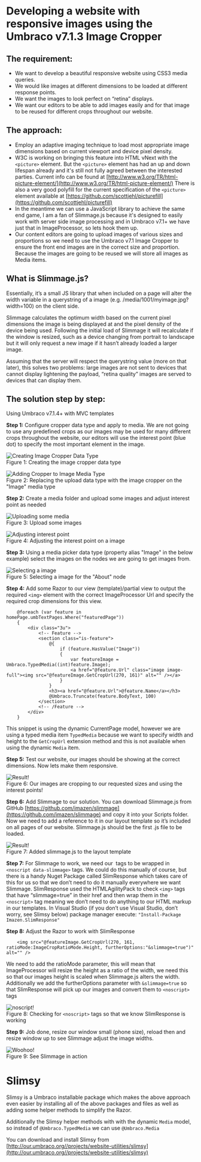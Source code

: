 # Developing a website with responsive images using the Umbraco v7.1.3 Image Cropper #

## The requirement: ##

- We want to develop a beautiful responsive website using CSS3 media queries. 
- We would like images at different dimensions to be loaded at different response points. 
- We want the images to look perfect on “retina” displays.
- We want our editors to be able to add images easily and for that image to be reused for different crops throughout our website.

## The approach: ##

- Employ an adaptive imaging technique to load most appropriate image dimensions based on current viewport and device pixel density.
- W3C is working on bringing this feature into HTML vNext with the `<picture>` element. But the `<picture>` element has had an up and down lifespan already and it's still not fully agreed between the interested parties. Current info can be found at [http://www.w3.org/TR/html-picture-element/](http://www.w3.org/TR/html-picture-element/) There is also a very good polyfill for the current specification of the `<picture>` element available at [https://github.com/scottjehl/picturefill](https://github.com/scottjehl/picturefill)
- In the meantime we can use a JavaScript library to achieve the same end game, I am a fan of Slimmage.js because it's designed to easily work with server side image processing and in Umbraco v7.1+ we have just that in ImageProcessor, so lets hook them up.
- Our content editors are going to upload images of various sizes and proportions so we need to use the Umbraco v7.1 Image Cropper to ensure the front end images are in the correct size and proportion. Because the images are going to be reused we will store all images as Media items.


## What is Slimmage.js?  ##

Essentially, it’s a small JS library that when included on a page will alter the width variable in a querystring of a image (e.g. /media/1001/myimage.jpg?width=100) on the client side. 

Slimmage calculates the optimum width based on the current pixel dimensions the image is being displayed at and the pixel density of the device being used. Following the initial load of Slimmage it will recalculate if the window is resized, such as a device changing from portrait to landscape but it will only request a new image if it hasn’t already loaded a larger image. 

Assuming that the server will respect the querystring value (more on that later), this solves two problems: large images are not sent to devices that cannot display lightening the payload, “retina quality” images are served to devices that can display them.

## The solution step by step: ##

Using Umbraco v7.1.4+ with MVC templates

**Step 1:** Configure cropper data type and apply to media. We are not going to use any predefined crops as our images may be used for many different crops throughout the website, our editors will use the interest point (blue dot) to specify the most important element in the image.

![Creating Image Cropper Data Type](Figure1.png)<br/>
Figure 1: Creating the image cropper data type

![Adding Cropper to Image Media Type](Figure2.png)<br/>
Figure 2: Replacing the upload data type with the image cropper on the "Image" media type

**Step 2:** Create a media folder and upload some images and adjust interest point as needed

![Uploading some media](Figure3.png)<br/>
Figure 3: Upload some images

![Adjusting interest point](Figure4.png)<br/>
Figure 4: Adjusting the interest point on a image

**Step 3:** Using a media picker data type (property alias "Image" in the below example) select the images on the nodes we are going to get images from.

![Selecting a image](Figure5.png)<br/>
Figure 5: Selecting a image for the "About" node

**Step 4:** Add some Razor to our view (template)/partial view to output the required `<img>` element with the correct ImageProcessor Url and specify the required crop dimensions for this view.

		@foreach (var feature in homePage.umbTextPages.Where("featuredPage"))
		{
		    <div class="3u">
		        <!-- Feature -->
		        <section class="is-feature">
		            @{
		                if (feature.HasValue("Image"))
		                {
		                    var featureImage = Umbraco.TypedMedia((int)feature.Image);
		                    <a href="@feature.Url" class="image image-full"><img src="@featureImage.GetCropUrl(270, 161)" alt="" /></a>
		                }
		            }                                                
		            <h3><a href="@feature.Url">@feature.Name</a></h3>
		            @Umbraco.Truncate(feature.BodyText, 100)
		        </section>
		        <!-- /Feature -->
		    </div>
		}
This snippet is using the dynamic CurrentPage model, however we are using a typed media item `TypedMedia` because we want to specify width and height to the `GetCropUrl` extension method and this is not available when using the dynamic `Media` item.

**Step 5:** Test our website, our images should be showing at the correct dimensions. Now lets make them responsive.

![Result!](Figure6.png)<br/>
Figure 6: Our images are cropping to our requested sizes and using the interest points!

**Step 6:** Add Slimmage to our solution. You can download Slimmage.js from GitHub [https://github.com/imazen/slimmage](https://github.com/imazen/slimmage) and copy it into your Scripts folder.  Now we need to add a reference to it in our layout template so it’s included on all pages of our website. Slimmage.js should be the first .js file to be loaded.

![Result!](Figure7.png)<br/>
Figure 7: Added slimmage.js to the layout template

**Step 7:** For Slimmage to work, we need our <img> tags to be wrapped in `<noscript data-slimmage>` tags. We could do this manually of course, but there is a handy Nuget Package called SlimResponse which takes care of this for us so that we don’t need to do it manually everywhere we want Slimmage. SlimResponse used the HTMLAgilityPack to check `<img>` tags that have “slimmage=true” in their href and then wrap them in the `<noscript>` tag meaning we don’t need to do anything to our HTML markup in our templates.
In Visual Studio (if you don’t use Visual Studio, don’t worry, see Slimsy below) package manager execute: `"Install-Package Imazen.SlimResponse"`

**Step 8:** Adjust the Razor to work with SlimResponse
	
		<img src="@featureImage.GetCropUrl(270, 161, ratioMode:ImageCropRatioMode.Height, furtherOptions:"&slimmage=true")" alt="" />
We need to add the ratioMode parameter, this will mean that ImageProcessor will resize the height as a ratio of the width, we need this so that our images height is scaled when Slimmage.js alters the width. Additionally we add the furtherOptions parameter with `&slimmage=true` so that SlimResponse will pick up our images and convert them to `<noscript>` tags 

![noscript!](Figure8.png)<br/>
Figure 8: Checking for `<noscript>` tags so that we know SlimResponse is working 

**Step 9:** Job done, resize our window small (phone size), reload then and resize window up to see Slimmage adjust the image widths.

![Woohoo!](Figure9.png)<br/>
Figure 9: See Slimmage in action

# Slimsy #

Slimsy is a Umbraco installable package which makes the above approach even easier by installing all of the above packages and files as well as adding some helper methods to simplify the Razor.

Additionally the Slimsy helper methods with with the dynamic `Media` model, so instead of `@Umbraco.TypedMedia` we can use `@Umbraco.Media`

You can download and install Slimsy from [http://our.umbraco.org//projects/website-utilities/slimsy](http://our.umbraco.org//projects/website-utilities/slimsy)